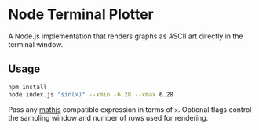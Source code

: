 # Node Terminal Plotter

A Node.js implementation that renders graphs as ASCII art directly in the terminal window.

## Usage

```bash
npm install
node index.js "sin(x)" --xmin -6.28 --xmax 6.28
```

Pass any [mathjs](https://mathjs.org/docs/expressions/parsing.html) compatible expression in terms of `x`. Optional flags control the sampling window and number of rows used for rendering.
